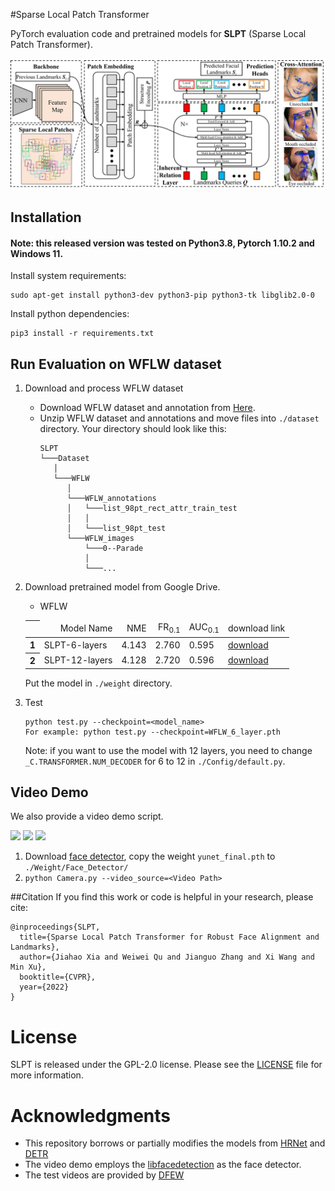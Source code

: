 #Sparse Local Patch Transformer

PyTorch evaluation code and pretrained models for **SLPT** (Sparse Local Patch Transformer).

<img src='Figures/overview.jpg' width="1000px">

## Installation
#### Note: this released version was tested on Python3.8, Pytorch 1.10.2 and Windows 11.

Install system requirements:
```
sudo apt-get install python3-dev python3-pip python3-tk libglib2.0-0
```

Install python dependencies:
```
pip3 install -r requirements.txt
```

## Run Evaluation on WFLW dataset
1. Download and process WFLW dataset
    * Download WFLW dataset and annotation from [Here](https://wywu.github.io/projects/LAB/WFLW.html).
    * Unzip WFLW dataset and annotations and move files into ```./dataset``` directory. Your directory should look like this:
        ```
        SLPT
        └───Dataset
           │
           └───WFLW
              │
              └───WFLW_annotations
              │   └───list_98pt_rect_attr_train_test
              │   │
              │   └───list_98pt_test
              └───WFLW_images
                  └───0--Parade
                  │
                  └───...
        ```

2. Download pretrained model from Google Drive.
    * WFLW
   
    <table>
      <thead>
        <tr style="text-align: right;">
          <th></th>
          <td>Model Name</td>
          <td>NME</td>
          <td>FR<sub>0.1</sub></td>
          <td>AUC<sub>0.1</sub></td>
          <td>download link</td>
        </tr>
      </thead>
      <tbody>
        <tr>
          <th>1</th>
          <td>SLPT-6-layers</td>
          <td>4.143</td>
          <td>2.760</td>
          <td>0.595</td>
          <td><a href="https://drive.google.com/file/d/1LQbNWY6NzUFF_eWkRsYYepgJQhRexrH_/view?usp=sharing">download</a></td>
        </tr>
        <tr>
          <th>2</th>
          <td>SLPT-12-layers</td>
          <td>4.128</td>
          <td>2.720</td>
          <td>0.596</td>
          <td><a href="https://drive.google.com/file/d/1QRa5CCsGZEYBLdYfA-W8xjaJwGSPyQNC/view?usp=sharing">download</a></td>
        </tr>
      </tbody>
    </table>
   
    Put the model in ```./weight``` directory.

3. Test

    ```
    python test.py --checkpoint=<model_name>
    For example: python test.py --checkpoint=WFLW_6_layer.pth
    ```
    
    Note: if you want to use the model with 12 layers, you need to change ```_C.TRANSFORMER.NUM_DECODER``` for
    6 to 12 in ```./Config/default.py```.

## Video Demo

We also provide a video demo script.

<img src='Figures/Video1.gif' width="300px">

<img src='Figures/Video2.gif' width="312px">

<img src='Figures/Video3.gif' width="312px">

1. Download [face detector](https://github.com/ShiqiYu/libfacedetection.train), copy the weight 
```yunet_final.pth``` to ```./Weight/Face_Detector/```
2. ```python Camera.py --video_source=<Video Path>```

##Citation
If you find this work or code is helpful in your research, please cite:
```
@inproceedings{SLPT,
  title={Sparse Local Patch Transformer for Robust Face Alignment and Landmarks},
  author={Jiahao Xia and Weiwei Qu and Jianguo Zhang and Xi Wang and Min Xu},
  booktitle={CVPR},
  year={2022}
}
```

# License
SLPT is released under the GPL-2.0 license. Please see the [LICENSE](LICENSE) file for more information.

# Acknowledgments
   * This repository borrows or partially modifies the models from [HRNet](https://github.com/HRNet/HRNet-Facial-Landmark-Detection)
and [DETR](https://github.com/facebookresearch/detr)
   * The video demo employs the [libfacedetection](https://github.com/ShiqiYu/libfacedetection.train) as the face detector.
   * The test videos are provided by [DFEW](https://dfew-dataset.github.io/)